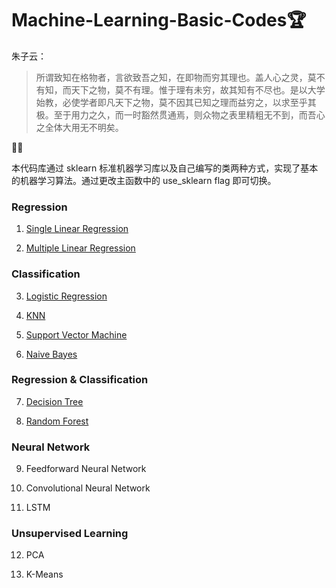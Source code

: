# Machine-Learning-Basic-Codes🏆

朱子云：

> 所谓致知在格物者，言欲致吾之知，在即物而穷其理也。盖人心之灵，莫不有知，而天下之物，莫不有理。惟于理有未穷，故其知有不尽也。是以大学始教，必使学者即凡天下之物，莫不因其已知之理而益穷之，以求至乎其极。至于用力之久，而一时豁然贯通焉，则众物之表里精粗无不到，而吾心之全体大用无不明矣。

📐📏

本代码库通过 sklearn 标准机器学习库以及自己编写的类两种方式，实现了基本的机器学习算法。通过更改主函数中的 use_sklearn flag 即可切换。

### Regression
1. [Single Linear Regression](./1Single_Linear_Regression/1Single_Linear_Regression.py)

2. [Multiple Linear Regression](./2Multiple_Linear_Regression/2Multiple_Linear_Regression.py)

### Classification
3. [Logistic Regression](./3Logistic_Regression/3Logistic_Regression.py)

4. [KNN](./4K_Nearest_Neighbours/)

5. [Support Vector Machine](./5Support_Vector_Machine/)

6. [Naive Bayes](./6Naive_Bayes/)

### Regression & Classification
7. [Decision Tree](./7Decision_Trees/)

8. [Random Forest](./8Random_Forest/)

### Neural Network
9. Feedforward Neural Network

10. Convolutional Neural Network

11. LSTM

### Unsupervised Learning
12. PCA

13. K-Means



